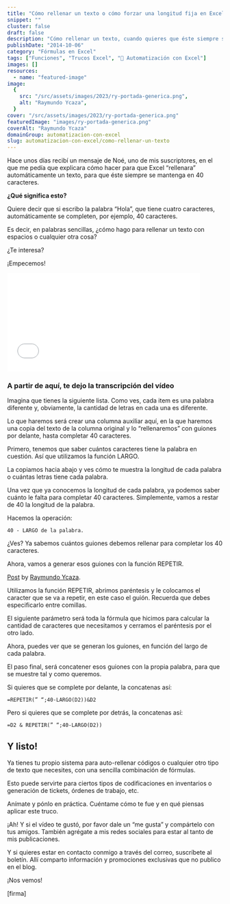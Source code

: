 ```yaml
---
title: "Cómo rellenar un texto o cómo forzar una longitud fija en Excel (Vídeo)"
snippet: ""
cluster: false
draft: false
description: "Cómo rellenar un texto, cuando quieres que éste siempre se mantenga en una cantidad fija de caracteres. ¿Te interesa? ¡Empecemos!"
publishDate: "2014-10-06"
category: "Fórmulas en Excel"
tags: ["Funciones", "Trucos Excel", "🤖 Automatización con Excel"]
images: []
resources:
  - name: "featured-image"
image:
  {
    src: "/src/assets/images/2023/ry-portada-generica.png",
    alt: "Raymundo Ycaza",
  }
cover: "/src/assets/images/2023/ry-portada-generica.png"
featuredImage: "images/ry-portada-generica.png"
coverAlt: "Raymundo Ycaza"
domainGroup: automatizacion-con-excel
slug: automatizacion-con-excel/como-rellenar-un-texto
---
```


Hace unos días recibí un mensaje de Noé, uno de mis suscriptores, en el que me pedía que explicara cómo hacer para que Excel “rellenara” automáticamente un texto, para que éste siempre se mantenga en 40 caracteres.

**¿Qué significa esto?**

Quiere decir que si escribo la palabra “Hola”, que tiene cuatro caracteres, automáticamente se completen, por ejemplo, 40 caracteres.

Es decir, en palabras sencillas, ¿cómo hago para rellenar un texto con espacios o cualquier otra cosa?

¿Te interesa?

¡Empecemos!

<iframe width="450" height="230" src="//www.youtube.com/embed/V3WyFF8T8M4?modestbranding=1&amp;autohide=1&amp;showinfo=0" frameborder="0" allowfullscreen></iframe>

### A partir de aquí, te dejo la transcripción del vídeo

Imagina que tienes la siguiente lista. Como ves, cada item es una palabra diferente y, obviamente, la cantidad de letras en cada una es diferente.

Lo que haremos será crear una columna auxiliar aquí, en la que haremos una copia del texto de la columna original y lo “rellenaremos” con guiones por delante, hasta completar 40 caracteres.

Primero, tenemos que saber cuántos caracteres tiene la palabra en cuestión. Así que utilizamos la función LARGO.

La copiamos hacia abajo y ves cómo te muestra la longitud de cada palabra o cuántas letras tiene cada palabra.

Una vez que ya conocemos la longitud de cada palabra, ya podemos saber cuánto le falta para completar 40 caracteres. Simplemente, vamos a restar de 40 la longitud de la palabra.

Hacemos la operación:

```
40 - LARGO de la palabra.
```

¿Ves? Ya sabemos cuántos guiones debemos rellenar para completar los 40 caracteres.

Ahora, vamos a generar esos guiones con la función REPETIR.

<script>(function(d, s, id) { var js, fjs = d.getElementsByTagName(s)[0]; if (d.getElementById(id)) return; js = d.createElement(s); js.id = id; js.src = "//connect.facebook.net/en_US/all.js#xfbml=1"; fjs.parentNode.insertBefore(js, fjs); }(document, 'script', 'facebook-jssdk'));</script>

[Post](https://www.facebook.com/raymundo.ycaza/posts/720926877980154) by [Raymundo Ycaza](https://www.facebook.com/raymundo.ycaza).

Utilizamos la función REPETIR, abrimos paréntesis y le colocamos el caracter que se va a repetir, en este caso el guión. Recuerda que debes especificarlo entre comillas.

El siguiente parámetro será toda la fórmula que hicimos para calcular la cantidad de caracteres que necesitamos y cerramos el paréntesis por el otro lado.

Ahora, puedes ver que se generan los guiones, en función del largo de cada palabra.

El paso final, será concatener esos guiones con la propia palabra, para que se muestre tal y como queremos.

Si quieres que se complete por delante, la concatenas así:

```
=REPETIR(” “;40-LARGO(D2))&D2
```

Pero si quieres que se complete por detrás, la concatenas así:

```
=D2 & REPETIR(” “;40-LARGO(D2))
```

## [](#y-listo)Y listo!

Ya tienes tu propio sistema para auto-rellenar códigos o cualquier otro tipo de texto que necesites, con una sencilla combinación de fórmulas.

Esto puede servirte para ciertos tipos de codificaciones en inventarios o generación de tickets, órdenes de trabajo, etc.

Anímate y pónlo en práctica. Cuéntame cómo te fue y en qué piensas aplicar este truco.

¡Ah! Y si el vídeo te gustó, por favor dale un “me gusta” y compártelo con tus amigos. También agrégate a mis redes sociales para estar al tanto de mis publicaciones.

Y si quieres estar en contacto conmigo a través del correo, suscríbete al boletín. Allí comparto información y promociones exclusivas que no publico en el blog.

¡Nos vemos!

\[firma\]
